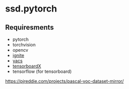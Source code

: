 # ssd.pytorch

## Requiresments
- pytorch
- torchvision
- opencv
- [ignite](https://github.com/pytorch/ignite)
- [yacs](https://github.com/rbgirshick/yacs)
- [tensorboardX](https://github.com/lanpa/tensorboardX)
- tensorflow (for tensorboard)

https://pjreddie.com/projects/pascal-voc-dataset-mirror/